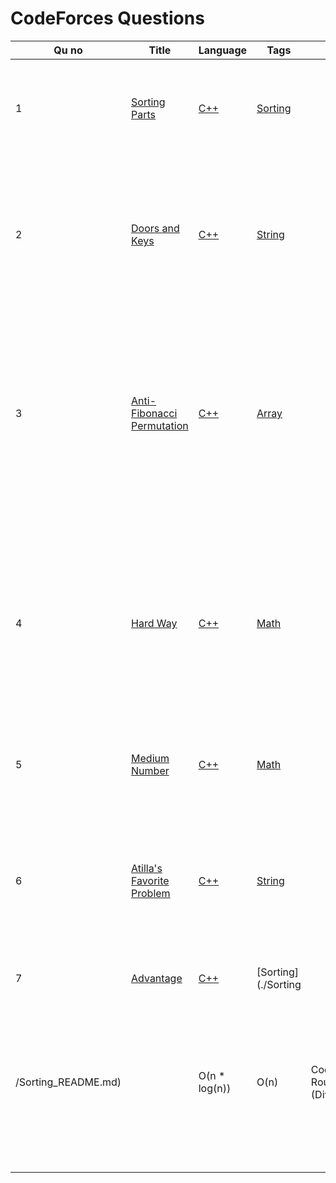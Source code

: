 
# CodeForces Questions

| Qu no | Title       |  Language   | Tags |      | Time   | Space  | Round  |     | Approach    | 
| --    | ----------- | ----------- | ---  | ---- | -----  |  ---   | ----------- | --- | ----------- |
| 1    |[Sorting Parts](https://codeforces.com/contest/1637/problem/A)| [C++](https://github.com/Shreya2803/Code-Insight/blob/main/CodeForces/Sorting/C%2B%2B/Sorting%20Parts.cpp)|[Sorting](./Sorting/Sorting_README.md)||O(n^2)|O(1)|Global Round 19| |<ol><li>Check If array sorted then-"NO"; else:"YES"</li></ol> |
 | 2    | [Doors and Keys](https://codeforces.com/contest/1644/problem/A)   |[C++](https://github.com/C-a-thing/Code-Insight/blob/main/CodeForces/String/C%2B%2B/Doors%20and%20Keys.cpp) |[String](./String/String.md)|     |O(n) | O(n)      | Educational Codeforces Round 123      | |<li>Iterate over string </li><li> store the index of each character in variables</li><li>if the index value of door variable is less than key variable then print **"NO"** </li>|
| 3    |[Anti-Fibonacci Permutation](https://codeforces.com/contest/1644/problem/B)|[C++](https://github.com/C-a-thing/Code-Insight/blob/main/CodeForces/Arrays/C%2B%2B/Anti-Fibonacci%20Permutation.cpp)|[Array](./Arrays/Arrays_README.md)||O(n^2)|O(n)|Educational Codeforces Round 123||<li>Sort the array in **descending order**</li><li>keep swapping the two consecutive elements of array from the last index and print the array</li><li>Decrement the value of index in each iteration</li> |
| 4    | [Hard Way](https://codeforces.com/contest/1642/problem/A) | [C++](https://github.com/C-a-thing/Code-Insight/blob/main/CodeForces/Maths/C%2B%2B/Hard%20Way.cpp)|[Math](./Maths/Maths.md) |     |O(1) | O(1)      | Codeforces Round #773 (Div. 2)| | &nbsp;&nbsp; co-ordinates(x,y) <br><li>If Any two point has same y values and the third one has less value than the other two then print the difference of the x values(which has the same y values)</li><li>Otherwise: print"0"</li>|
| 5    | [Medium Number](https://codeforces.com/contest/1760/problem/A) | [C++](https://github.com/C-a-thing/Code-Insight/blob/main/CodeForces/Maths/C%2B%2B/Medium%20Number.cpp)|[Math](./Maths/Maths.md) |     |O(1) | O(1)      | Codeforces Round 835 (Div. 4)| |Check Conditional operations for all a , b , c values |
| 6    | [Atilla's Favorite Problem](https://codeforces.com/contest/1760/problem/B) | [C++](https://github.com/C-a-thing/Code-Insight/blob/main/CodeForces/String/C%2B%2B/Atilla's%20Favorite%20Problem.cpp)|[String](./String/String.md) |     |O(1) | O(1)      | Codeforces Round 835 (Div. 4)| |<li>Iterate over the characters of string, calculate numeric value of each character </li> <li>Update 'maxval' to store the maximum numeric value </li>|
| 7    | [Advantage](https://codeforces.com/contest/1760/problem/C) | [C++](https://github.com/C-a-thing/Code-Insight/blob/main/CodeForces/Sorting/C%2B%2B/Advantage.cpp)|[Sorting](./Sorting
/Sorting_README.md) |     |O(n * log(n)) |  O(n)     | Codeforces Round 835 (Div. 4)| |<li> finds differences of elements with the largest element while handling duplicates.</li> <li> Use set to get unique elements </li>|
